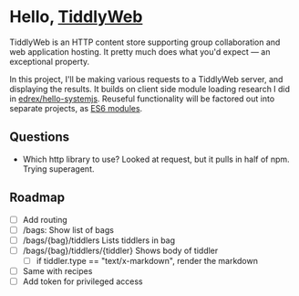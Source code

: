 # Hello, [TiddlyWeb](http://tiddlyweb.com/)

TiddlyWeb is an HTTP content store supporting group collaboration and web application hosting. It pretty much does what you'd expect &mdash; an exceptional property.

In this project, I'll be making various requests to a TiddlyWeb server, and displaying the results. It builds on client side module loading research I did in [edrex/hello-systemjs](https://github.com/edrex/hello-systemjs). Reuseful functionality will be factored out into separate projects, as [ES6 modules](https://github.com/jspm/jspm-cli/wiki/Publishing-Packages#writing-a-library-or-application-for-usage-just-with-jspm).

## Questions

 - Which http library to use? Looked at request, but it pulls in half of npm. Trying superagent.

## Roadmap

 - [ ] Add routing
 - [ ] /bags: Show list of bags
 - [ ] /bags/{bag}/tiddlers Lists tiddlers in bag
 - [ ] /bags/{bag}/tiddlers/{tiddler} Shows body of tiddler
   - [ ] if tiddler.type == "text/x-markdown", render the markdown
 - [ ] Same with recipes
 - [ ] Add token for privileged access
